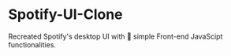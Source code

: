 # Spotify-UI-Clone
Recreated Spotify's desktop UI with 🧠 simple Front-end JavaScipt functionalities.
